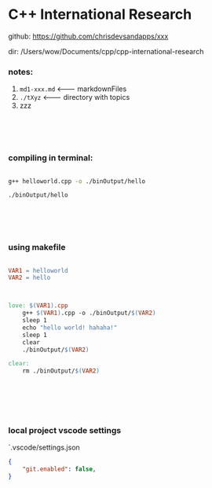 

# C++ International Research


github: https://github.com/chrisdevsandapps/xxx

dir: /Users/wow/Documents/cpp/cpp-international-research

### notes:
1. `md1-xxx.md` <--- markdownFiles
1. `./tXyz` <--- directory with topics
1. zzz


<br> <br> <br>


### compiling in terminal:

```sh

g++ helloworld.cpp -o ./binOutput/hello

./binOutput/hello

```


<br> <br> <br>


### using makefile
```makefile

VAR1 = helloworld
VAR2 = hello



love: $(VAR1).cpp
	g++ $(VAR1).cpp -o ./binOutput/$(VAR2)
	sleep 1
	echo "hello world! hahaha!"
	sleep 1
	clear
	./binOutput/$(VAR2)

clear:
	rm ./binOutput/$(VAR2)
    
```


<br> <br> <br>


### local project vscode settings
`.vscode/settings.json

```json
{
    "git.enabled": false,
}
```


<br> <br> <br>
